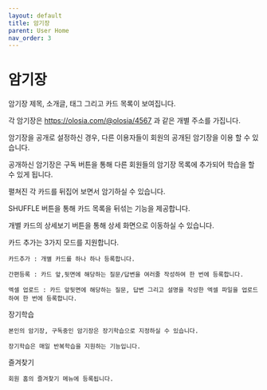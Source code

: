 ```yaml
---
layout: default
title: 암기장
parent: User Home
nav_order: 3
---
```


# 암기장

암기장 제목, 소개글, 태그 그리고 카드 목록이 보여집니다.

각 암기장은 https://olosia.com/@olosia/4567 과 같은 개별 주소를 가집니다.

암기장을 공개로 설정하신 경우, 다른 이용자들이 회원의 공개된 암기장을 이용 할 수 있습니다.

공개하신 암기장은 구독 버튼을 통해 다른 회원들의 암기장 목록에 추가되어 학습을 할 수 있게 됩니다.

펼쳐진 각 카드를 뒤집어 보면서 암기하실 수 있습니다.

SHUFFLE 버튼을 통해 카드 목록을 뒤섞는 기능을 제공합니다.

개별 카드의 상세보기 버튼을 통해 상세 화면으로 이동하실 수 있습니다.

카드 추가는 3가지 모드를 지원합니다.

    카드추가 : 개별 카드를 하나 하나 등록합니다.

    간편등록 : 카드 앞,뒷면에 해당하는 질문/답변을 여러줄 작성하여 한 번에 등록합니다.

    엑셀 업로드 : 카드 앞뒷면에 해당하는 질문, 답변 그리고 설명을 작성한 엑셀 파일을 업로드하여 한 번에 등록합니다.

장기학습

    본인의 암기장, 구독중인 암기장은 장기학습으로 지정하실 수 있습니다.

    장기학습은 매일 반복학습을 지원하는 기능입니다.

즐겨찾기

    회원 홈의 즐겨찾기 메뉴에 등록됩니다.